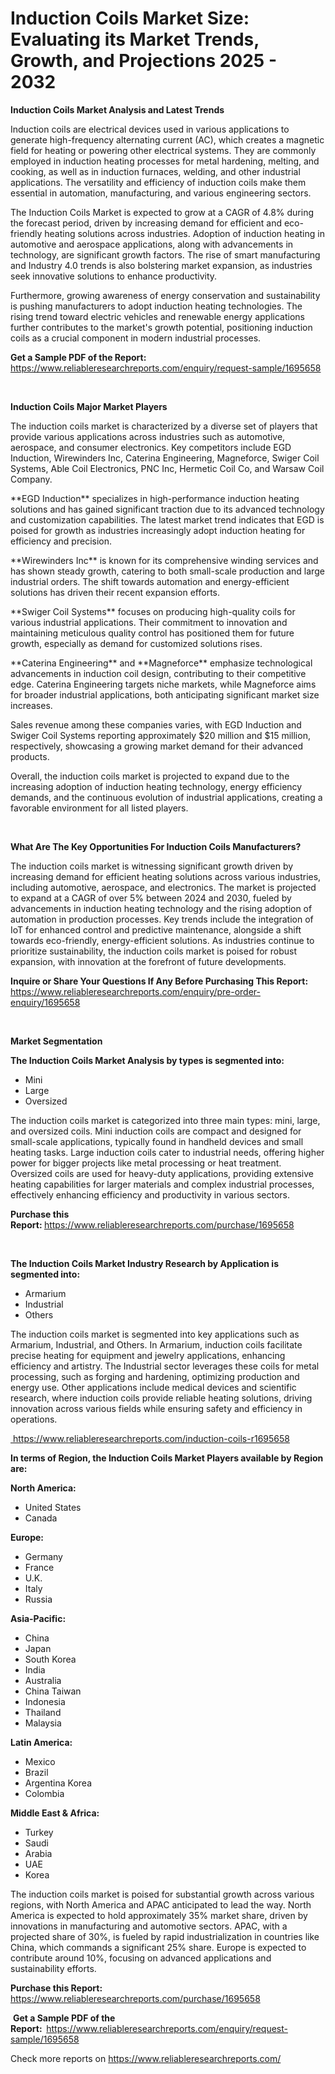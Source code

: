 <p><h1>Induction Coils Market Size: Evaluating its Market Trends, Growth, and Projections 2025 - 2032</h1></p><p><strong>Induction Coils Market Analysis and Latest Trends</strong></p>
<p><p>Induction coils are electrical devices used in various applications to generate high-frequency alternating current (AC), which creates a magnetic field for heating or powering other electrical systems. They are commonly employed in induction heating processes for metal hardening, melting, and cooking, as well as in induction furnaces, welding, and other industrial applications. The versatility and efficiency of induction coils make them essential in automation, manufacturing, and various engineering sectors.</p><p>The Induction Coils Market is expected to grow at a CAGR of 4.8% during the forecast period, driven by increasing demand for efficient and eco-friendly heating solutions across industries. Adoption of induction heating in automotive and aerospace applications, along with advancements in technology, are significant growth factors. The rise of smart manufacturing and Industry 4.0 trends is also bolstering market expansion, as industries seek innovative solutions to enhance productivity.</p><p>Furthermore, growing awareness of energy conservation and sustainability is pushing manufacturers to adopt induction heating technologies. The rising trend toward electric vehicles and renewable energy applications further contributes to the market's growth potential, positioning induction coils as a crucial component in modern industrial processes.</p></p>
<p><strong>Get a Sample PDF of the Report:&nbsp;</strong> <a href="https://www.reliableresearchreports.com/enquiry/request-sample/1695658?utm_campaign=3386&utm_medium=2&utm_source=Github&utm_content=ia&utm_term=27032025&utm_id=induction-coils">https://www.reliableresearchreports.com/enquiry/request-sample/1695658</a></p>
<p>&nbsp;</p>
<p><strong>Induction Coils Major Market Players</strong></p>
<p><p>The induction coils market is characterized by a diverse set of players that provide various applications across industries such as automotive, aerospace, and consumer electronics. Key competitors include EGD Induction, Wirewinders Inc, Caterina Engineering, Magneforce, Swiger Coil Systems, Able Coil Electronics, PNC Inc, Hermetic Coil Co, and Warsaw Coil Company.</p><p>**EGD Induction** specializes in high-performance induction heating solutions and has gained significant traction due to its advanced technology and customization capabilities. The latest market trend indicates that EGD is poised for growth as industries increasingly adopt induction heating for efficiency and precision.</p><p>**Wirewinders Inc** is known for its comprehensive winding services and has shown steady growth, catering to both small-scale production and large industrial orders. The shift towards automation and energy-efficient solutions has driven their recent expansion efforts.</p><p>**Swiger Coil Systems** focuses on producing high-quality coils for various industrial applications. Their commitment to innovation and maintaining meticulous quality control has positioned them for future growth, especially as demand for customized solutions rises.</p><p>**Caterina Engineering** and **Magneforce** emphasize technological advancements in induction coil design, contributing to their competitive edge. Caterina Engineering targets niche markets, while Magneforce aims for broader industrial applications, both anticipating significant market size increases.</p><p>Sales revenue among these companies varies, with EGD Induction and Swiger Coil Systems reporting approximately $20 million and $15 million, respectively, showcasing a growing market demand for their advanced products.</p><p>Overall, the induction coils market is projected to expand due to the increasing adoption of induction heating technology, energy efficiency demands, and the continuous evolution of industrial applications, creating a favorable environment for all listed players.</p></p>
<p>&nbsp;</p>
<p><strong>What Are The Key Opportunities For Induction Coils Manufacturers?</strong></p>
<p><p>The induction coils market is witnessing significant growth driven by increasing demand for efficient heating solutions across various industries, including automotive, aerospace, and electronics. The market is projected to expand at a CAGR of over 5% between 2024 and 2030, fueled by advancements in induction heating technology and the rising adoption of automation in production processes. Key trends include the integration of IoT for enhanced control and predictive maintenance, alongside a shift towards eco-friendly, energy-efficient solutions. As industries continue to prioritize sustainability, the induction coils market is poised for robust expansion, with innovation at the forefront of future developments.</p></p>
<p><strong>Inquire or Share Your Questions If Any Before Purchasing This Report:</strong> <a href="https://www.reliableresearchreports.com/enquiry/pre-order-enquiry/1695658?utm_campaign=3386&utm_medium=2&utm_source=Github&utm_content=ia&utm_term=27032025&utm_id=induction-coils">https://www.reliableresearchreports.com/enquiry/pre-order-enquiry/1695658</a></p>
<p>&nbsp;</p>
<p><strong>Market Segmentation</strong></p>
<p><strong>The Induction Coils Market Analysis by types is segmented into:</strong></p>
<p><ul><li>Mini</li><li>Large</li><li>Oversized</li></ul></p>
<p><p>The induction coils market is categorized into three main types: mini, large, and oversized coils. Mini induction coils are compact and designed for small-scale applications, typically found in handheld devices and small heating tasks. Large induction coils cater to industrial needs, offering higher power for bigger projects like metal processing or heat treatment. Oversized coils are used for heavy-duty applications, providing extensive heating capabilities for larger materials and complex industrial processes, effectively enhancing efficiency and productivity in various sectors.</p></p>
<p><strong>Purchase this Report:&nbsp;</strong><a href="https://www.reliableresearchreports.com/purchase/1695658?utm_campaign=3386&utm_medium=2&utm_source=Github&utm_content=ia&utm_term=27032025&utm_id=induction-coils">https://www.reliableresearchreports.com/purchase/1695658</a></p>
<p>&nbsp;</p>
<p><strong>The Induction Coils Market Industry Research by Application is segmented into:</strong></p>
<p><ul><li>Armarium</li><li>Industrial</li><li>Others</li></ul></p>
<p><p>The induction coils market is segmented into key applications such as Armarium, Industrial, and Others. In Armarium, induction coils facilitate precise heating for equipment and jewelry applications, enhancing efficiency and artistry. The Industrial sector leverages these coils for metal processing, such as forging and hardening, optimizing production and energy use. Other applications include medical devices and scientific research, where induction coils provide reliable heating solutions, driving innovation across various fields while ensuring safety and efficiency in operations.</p></p>
<p><a href="https://www.reliableresearchreports.com/induction-coils-r1695658?utm_campaign=3386&utm_medium=2&utm_source=Github&utm_content=ia&utm_term=27032025&utm_id=induction-coils">&nbsp;https://www.reliableresearchreports.com/induction-coils-r1695658</a></p>
<p><strong>In terms of Region, the Induction Coils Market Players available by Region are:</strong></p>
<p>
    <p> <strong> North America: </strong>
        <ul>
            <li>United States</li>
            <li>Canada</li>
        </ul>
        </p> 
    <p> <strong> Europe: </strong>
        <ul>
            <li>Germany</li>
            <li>France</li>
            <li>U.K.</li>
            <li>Italy</li>
            <li>Russia</li>
        </ul>
        </p> 
    <p> <strong> Asia-Pacific: </strong>
        <ul>
            <li>China</li>
            <li>Japan</li>
            <li>South Korea</li>
            <li>India</li>
            <li>Australia</li>
            <li>China Taiwan</li>
            <li>Indonesia</li>
            <li>Thailand</li>
            <li>Malaysia</li>
        </ul>
        </p> 
    <p> <strong> Latin America: </strong>
        <ul>
            <li>Mexico</li>
            <li>Brazil</li>
            <li>Argentina Korea</li>
            <li>Colombia</li>
        </ul>
        </p> 
    <p> <strong> Middle East & Africa: </strong>
        <ul>
            <li>Turkey</li>
            <li>Saudi</li>
            <li>Arabia</li>
            <li>UAE</li>
            <li>Korea</li>
        </ul>
    </p>
    </p>
<p><p>The induction coils market is poised for substantial growth across various regions, with North America and APAC anticipated to lead the way. North America is expected to hold approximately 35% market share, driven by innovations in manufacturing and automotive sectors. APAC, with a projected share of 30%, is fueled by rapid industrialization in countries like China, which commands a significant 25% share. Europe is expected to contribute around 10%, focusing on advanced applications and sustainability efforts.</p></p>
<p><strong>Purchase this Report: </strong><a href="https://www.reliableresearchreports.com/purchase/1695658?utm_campaign=3386&utm_medium=2&utm_source=Github&utm_content=ia&utm_term=27032025&utm_id=induction-coils">https://www.reliableresearchreports.com/purchase/1695658</a></p>
<p>&nbsp;<strong>Get a Sample PDF of the Report:&nbsp;&nbsp;</strong><a href="https://www.reliableresearchreports.com/enquiry/request-sample/1695658?utm_campaign=3386&utm_medium=2&utm_source=Github&utm_content=ia&utm_term=27032025&utm_id=induction-coils">https://www.reliableresearchreports.com/enquiry/request-sample/1695658</a></p>
<p><strong></strong></p>
<p>Check more reports on <a href="https://www.reliableresearchreports.com/?utm_campaign=3386&utm_medium=2&utm_source=Github&utm_content=ia&utm_term=27032025&utm_id=induction-coils">https://www.reliableresearchreports.com/</a></p>